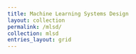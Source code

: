 ```yaml
---
title: Machine Learning Systems Design
layout: collection
permalink: /mlsd/
collection: mlsd
entries_layout: grid
---
```


